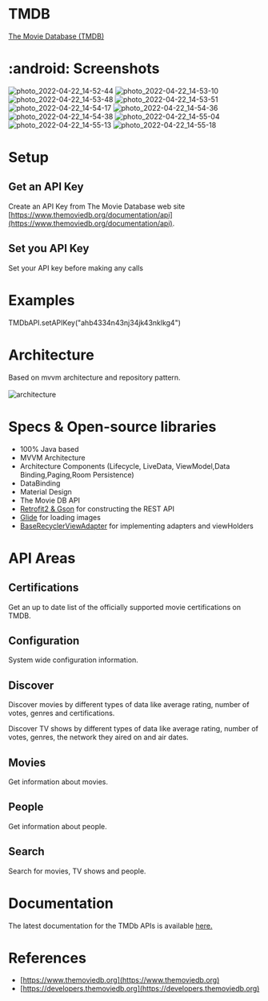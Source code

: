 # TMDB
[The Movie Database (TMDB)
](https://www.themoviedb.org/)

# :android: Screenshots
![photo_2022-04-22_14-52-44](https://user-images.githubusercontent.com/101660428/164699803-778b0190-7333-49ed-850d-dbe6090c1bec.jpg)
![photo_2022-04-22_14-53-10](https://user-images.githubusercontent.com/101660428/164699806-f11b64ff-445a-414b-95bc-e23d68286549.jpg)
![photo_2022-04-22_14-53-48](https://user-images.githubusercontent.com/101660428/164699815-71a69c28-051e-4d33-8e39-3212d2848c84.jpg)
![photo_2022-04-22_14-53-51](https://user-images.githubusercontent.com/101660428/164699819-f88d1155-7b60-46af-8c40-c96f2acf4947.jpg)
![photo_2022-04-22_14-54-17](https://user-images.githubusercontent.com/101660428/164699824-aac823d0-db28-4de2-b2d6-8397293ea737.jpg)
![photo_2022-04-22_14-54-36](https://user-images.githubusercontent.com/101660428/164699828-b822d4ef-b5cb-4fef-8a54-9b67ea00541b.jpg)
![photo_2022-04-22_14-54-38](https://user-images.githubusercontent.com/101660428/164699832-62b91e20-e40b-422a-9812-871e24cd2aaf.jpg)
![photo_2022-04-22_14-55-04](https://user-images.githubusercontent.com/101660428/164699835-75193408-2a37-4055-92a4-220fb55a36e9.jpg)
![photo_2022-04-22_14-55-13](https://user-images.githubusercontent.com/101660428/164699839-f2c9efe4-0d00-4736-a5b8-7891114a12b0.jpg)
![photo_2022-04-22_14-55-18](https://user-images.githubusercontent.com/101660428/164699844-7664bdf7-7819-481e-93f9-388c9ccd9d13.jpg)



# Setup


## Get an API Key

Create an API Key from The Movie Database web site [https://www.themoviedb.org/documentation/api](https://www.themoviedb.org/documentation/api).

## Set you API Key

Set your API key before making any calls

# Examples

TMDbAPI.setAPIKey("ahb4334n43nj34jk43nklkg4")

# Architecture
Based on mvvm architecture and repository pattern.<br><br>
![architecture](https://s3.ap-south-1.amazonaws.com/mindorks-server-uploads/mvvm.png)


# Specs & Open-source libraries
- 100% Java based
- MVVM Architecture
- Architecture Components (Lifecycle, LiveData, ViewModel,Data Binding,Paging,Room Persistence)
- DataBinding
- Material Design 
- The Movie DB API
- [Retrofit2 & Gson](https://github.com/square/retrofit) for constructing the REST API
- [Glide](https://github.com/bumptech/glide) for loading images
- [BaseRecyclerViewAdapter](https://github.com/skydoves/BaseRecyclerViewAdapter) for implementing adapters and viewHolders



# API Areas

## Certifications

Get an up to date list of the officially supported movie certifications on TMDB.

## Configuration

System wide configuration information.

## Discover

Discover movies by different types of data like average rating, number of votes, genres and certifications.

Discover TV shows by different types of data like average rating, number of votes, genres, the network they aired on and air dates.

## Movies

Get information about movies.

## People

Get information about people.

## Search

Search for movies, TV shows and people.

# Documentation

The latest documentation for the TMDb APIs is available [here.
](https://adamayoung.github.io/TMDb/)


# References

* [https://www.themoviedb.org](https://www.themoviedb.org)
* [https://developers.themoviedb.org](https://developers.themoviedb.org)


